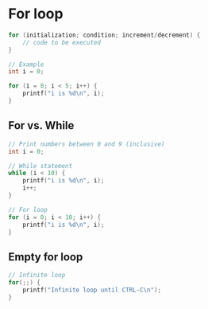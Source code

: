 # For loop

```c
for (initialization; condition; increment/decrement) {
    // code to be executed
}

// Example
int i = 0;

for (i = 0; i < 5; i++) {
    printf("i is %d\n", i);
}
```

## For vs. While

```c
// Print numbers between 0 and 9 (inclusive)
int i = 0;

// While statement
while (i < 10) {
    printf("i is %d\n", i);
    i++;
}

// For loop
for (i = 0; i < 10; i++) {
    printf("i is %d\n", i);
}
```

## Empty for loop

```c
// Infinite loop
for(;;) {
    printf("Infinite loop until CTRL-C\n");
}
```
